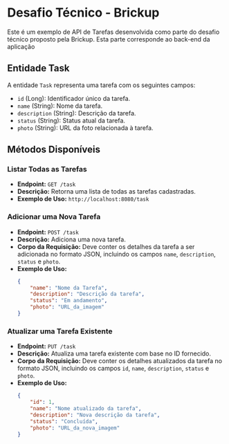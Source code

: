 # Desafio Técnico - Brickup

Este é um exemplo de API de Tarefas desenvolvida como parte do desafio técnico proposto pela Brickup. Esta parte corresponde ao back-end da aplicação 

## Entidade Task

A entidade `Task` representa uma tarefa com os seguintes campos:

- `id` (Long): Identificador único da tarefa.
- `name` (String): Nome da tarefa.
- `description` (String): Descrição da tarefa.
- `status` (String): Status atual da tarefa.
- `photo` (String): URL da foto relacionada à tarefa.

## Métodos Disponíveis

### Listar Todas as Tarefas
- **Endpoint:** `GET /task`
- **Descrição:** Retorna uma lista de todas as tarefas cadastradas.
- **Exemplo de Uso:** `http://localhost:8080/task`

### Adicionar uma Nova Tarefa
- **Endpoint:** `POST /task`
- **Descrição:** Adiciona uma nova tarefa.
- **Corpo da Requisição:** Deve conter os detalhes da tarefa a ser adicionada no formato JSON, incluindo os campos `name`, `description`, `status` e `photo`.
- **Exemplo de Uso:** 
    ```json
    {
        "name": "Nome da Tarefa",
        "description": "Descrição da tarefa",
        "status": "Em andamento",
        "photo": "URL_da_imagem"
    }
    ```

### Atualizar uma Tarefa Existente
- **Endpoint:** `PUT /task`
- **Descrição:** Atualiza uma tarefa existente com base no ID fornecido.
- **Corpo da Requisição:** Deve conter os detalhes atualizados da tarefa no formato JSON, incluindo os campos `id`, `name`, `description`, `status` e `photo`.
- **Exemplo de Uso:** 
    ```json
    {
        "id": 1,
        "name": "Nome atualizado da tarefa",
        "description": "Nova descrição da tarefa",
        "status": "Concluída",
        "photo": "URL_da_nova_imagem"
    }
    ```